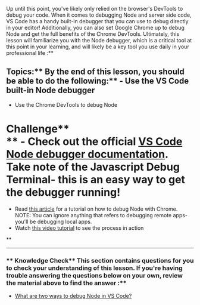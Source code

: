 Up until this point, you've likely only relied on the browser's DevTools to debug your code. <span id="two-ways">When it comes to debugging Node and server side code, VS Code has a handy built-in debugger that you can use to debug directly in your editor! Additionally, you can also set Google Chrome up to debug Node and get the full benefits of the Chrome DevTools. </span> Ultimately, this lesson will familiarize you with the Node debugger, which is a critical tool at this point in your learning, and will likely be a key tool you use daily in your professional life :**

## Topics:** By the end of this lesson, you should be able to do the following:** - Use the VS Code built-in Node debugger
- Use the Chrome DevTools to debug Node
# Challenge** <div class="lesson-content__panel" markdown="1">** - Check out the official [VS Code Node debugger documentation](https://code.visualstudio.com/docs/nodejs/nodejs-debugging). Take note of the Javascript Debug Terminal- this is an easy way to get the debugger running!
- Read [this article](https://www.section.io/engineering-education/debug-node-devtools/) for a tutorial on how to debug Node with Chrome. NOTE: You can ignore anything that refers to debugging remote apps- you'll be debugging local apps.
- Watch [this video tutorial](https://www.youtube.com/watch?v=2oFKNL7vYV8&ab_channel=VisualStudioCode) to see the process in action
</div>** 

---


### ** Knowledge Check** This section contains questions for you to check your understanding of this lesson. If you're having trouble answering the questions below on your own, review the material above to find the answer :**

- <a class="knowledge-check-link" href="#two-ways">What are two ways to debug Node in VS Code?</a>

